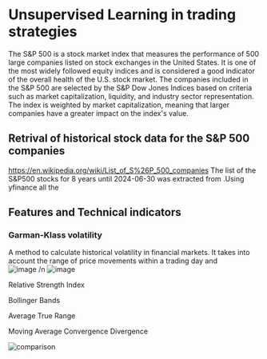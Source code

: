 # Unsupervised Learning in trading strategies

The S&P 500 is a stock market index that measures the performance of 500 large companies listed on stock exchanges in the United States. It is one of the most widely followed equity indices and is considered a good indicator of the overall health of the U.S. stock market. The companies included in the S&P 500 are selected by the S&P Dow Jones Indices based on criteria such as market capitalization, liquidity, and industry sector representation. The index is weighted by market capitalization, meaning that larger companies have a greater impact on the index's value.

## Retrival of historical stock data for the S&P 500 companies
https://en.wikipedia.org/wiki/List_of_S%26P_500_companies
The list of the S&P500 stocks for 8 years until 2024-06-30 was extracted from .Using yfinance all the  


## Features and Technical indicators 
### Garman-Klass volatility 
A method to calculate historical volatility in financial markets. It takes into account the range of price movements within a trading day and  
![image](https://github.com/user-attachments/assets/c8b43716-0cdc-415f-9378-88991945d2a2) /n
![image](https://github.com/user-attachments/assets/6b45e191-f1a2-4b30-9c8e-043fa7e84cd4)


Relative Strength Index

Bollinger Bands

Average True Range 

Moving Average Convergence Divergence


![comparison](https://github.com/user-attachments/assets/8b5b621a-5fe6-4a89-ad53-4fa902bda54d)

